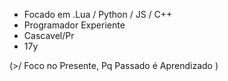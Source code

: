 - Focado em .Lua / Python / JS / C++
- Programador Experiente
- Cascavel/Pr
- 17y

(>/ Foco no Presente, Pq Passado é Aprendizado )
